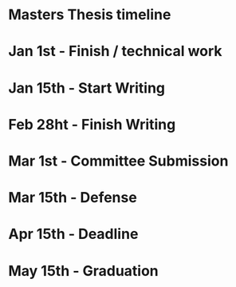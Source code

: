 # Masters Thesis timeline

# Jan  1st - Finish / technical work
# Jan 15th - Start Writing
# Feb 28ht - Finish Writing
# Mar  1st - Committee Submission
# Mar 15th - Defense
# Apr 15th - Deadline
# May 15th - Graduation